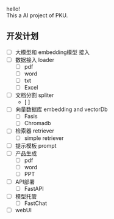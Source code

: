 hello!  
This a AI project of PKU.

## 开发计划
- [ ] 大模型和 embedding模型 接入
- [ ] 数据接入 loader
    - [ ] pdf
    - [ ] word
    - [ ] txt
    - [ ] Excel
- [ ] 文档分割 spliter
    - [ ] 
- [ ] 向量数据库 embedding and vectorDb
    - [ ] Fasis
    - [ ] Chromadb
- [ ] 检索器  retriever
    - [ ] simple retriever
- [ ] 提示模板  prompt
- [ ] 产品生成
    - [ ] pdf
    - [ ] word
    - [ ] PPT
- [ ] API部署
    - [ ] FastAPI
- [ ] 模型托管
    - [ ] FastChat
- [ ] webUI